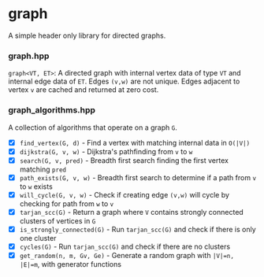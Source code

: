 # graph
A simple header only library for directed graphs.

### graph.hpp
`graph<VT, ET>`: A directed graph with internal vertex data of type `VT` and internal edge data of `ET`. Edges `(v,w)` are not unique. Edges adjacent to vertex `v` are cached and returned at zero cost.

### graph_algorithms.hpp
A collection of algorithms that operate on a graph `G`.
- [X] `find_vertex(G, d)` - Find a vertex with matching internal data in `O(|V|)`
- [X] `dijkstra(G, v, w)` - Dijkstra's pathfinding from `v` to `w`
- [X] `search(G, v, pred)` - Breadth first search finding the first vertex matching `pred`
- [X] `path_exists(G, v, w)` - Breadth first search to determine if a path from `v` to `w` exists
- [X] `will_cycle(G, v, w)` - Check if creating edge `(v,w)` will cycle by checking for path from `w` to `v`
- [X] `tarjan_scc(G)` - Return a graph where `V` contains strongly connected clusters of vertices in `G`
- [X] `is_strongly_connected(G)` - Run `tarjan_scc(G)` and check if there is only one cluster
- [X] `cycles(G)` - Run `tarjan_scc(G)` and check if there are no clusters
- [X] `get_random(n, m, Gv, Ge)` - Generate a random graph with `|V|=n, |E|=m`, with generator functions
